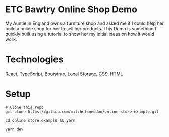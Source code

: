 # ETC Bawtry Online Shop Demo

My Auntie in England owns a furniture shop and asked me if I could help her build a online shop for her to sell her products. This Demo is something I quickly built using a tutorial to show her my initial ideas on how it would work. 

# Technologies

React, TypeScript, Bootstrap, Local Storage, CSS, HTML

# Setup

```code
# Clone this repo
git clone https://github.com/mitchelsneddon/online-store-example.git

cd online store example && yarn

yarn dev
```
